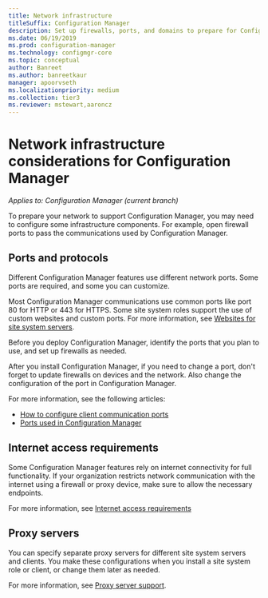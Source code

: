 ```yaml
---
title: Network infrastructure
titleSuffix: Configuration Manager
description: Set up firewalls, ports, and domains to prepare for Configuration Manager communications.
ms.date: 06/19/2019
ms.prod: configuration-manager
ms.technology: configmgr-core
ms.topic: conceptual
author: Banreet
ms.author: banreetkaur
manager: apoorvseth
ms.localizationpriority: medium
ms.collection: tier3
ms.reviewer: mstewart,aaroncz 
---
```


# Network infrastructure considerations for Configuration Manager

*Applies to: Configuration Manager (current branch)*

To prepare your network to support Configuration Manager, you may need to configure some infrastructure components. For example, open firewall ports to pass the communications used by Configuration Manager.  

## Ports and protocols

Different Configuration Manager features use different network ports. Some ports are required, and some you can customize.

Most Configuration Manager communications use common ports like port 80 for HTTP or 443 for HTTPS. Some site system roles support the use of custom websites and custom ports. For more information, see [Websites for site system servers](websites-for-site-system-servers.md).

Before you deploy Configuration Manager, identify the ports that you plan to use, and set up firewalls as needed.

After you install Configuration Manager, if you need to change a port, don't forget to update firewalls on devices and the network. Also change the configuration of the port in Configuration Manager.

For more information, see the following articles:

- [How to configure client communication ports](../../clients/deploy/configure-client-communication-ports.md)
- [Ports used in Configuration Manager](../hierarchy/ports.md)


## Internet access requirements

Some Configuration Manager features rely on internet connectivity for full functionality. If your organization restricts network communication with the internet using a firewall or proxy device, make sure to allow the necessary endpoints.

For more information, see [Internet access requirements](internet-endpoints.md)


## Proxy servers

You can specify separate proxy servers for different site system servers and clients. You make these configurations when you install a site system role or client, or change them later as needed.

For more information, see [Proxy server support](proxy-server-support.md).

